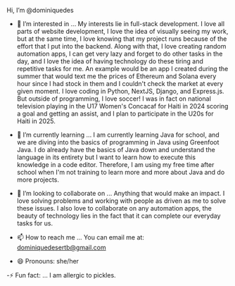 Hi, I’m @dominiquedes

- 👀 I’m interested in ... My interests lie in full-stack development. I love all parts of website development, I love the idea of visually seeing my work, but at the same time, I love knowing that my project runs because of the effort that I put into the backend. Along with that, I love creating random automation apps, I can get very lazy and forget to do other tasks in the day, and I love the idea of having technology do these tiring and repetitive tasks for me. An example would be an app I created during the summer that would text me the prices of Ethereum and Solana every hour since I had stock in them and I couldn't check the market at every given moment. I love coding in Python, NextJS, Django, and Express.js. But outside of programming, I love soccer! I was in fact on national television playing in the U17 Women's Concacaf for Haiti in 2024 scoring a goal and getting an assist, and I plan to participate in the U20s for Haiti in 2025.
  
- 🌱 I’m currently learning ... I am currently learning Java for school, and we are diving into the basics of programming in Java using Greenfoot Java. I do already have the basics of Java down and understand the language in its entirety but I want to learn how to execute this knowledge in a code editor. Therefore, I am using my free time after school when I'm not training to learn more and more about Java and do more projects.

- 💞️ I’m looking to collaborate on ... Anything that would make an impact. I love solving problems and working with people as driven as me to solve these issues. I also love to collaborate on any automation apps, the beauty of technology lies in the fact that it can complete our everyday tasks for us.
  
- 📫 How to reach me ... You can email me at: dominiquedesertb@gmail.com
  
- 😄 Pronouns: she/her
  
-⚡ Fun fact: ... I am allergic to pickles.

